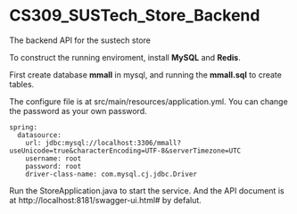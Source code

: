 # CS309_SUSTech_Store_Backend
The backend API for the sustech store

To construct the running enviroment, install **MySQL** and **Redis**.

First create database **mmall** in mysql, and running the **mmall.sql** to create tables.

The configure file is at src/main/resources/application.yml. You can change the password as your own password.
```
spring:
  datasource:
    url: jdbc:mysql://localhost:3306/mmall?useUnicode=true&characterEncoding=UTF-8&serverTimezone=UTC
    username: root
    password: root
    driver-class-name: com.mysql.cj.jdbc.Driver
```

Run the StoreApplication.java to start the service. 
And the API document is at http://localhost:8181/swagger-ui.html# by defalut.
